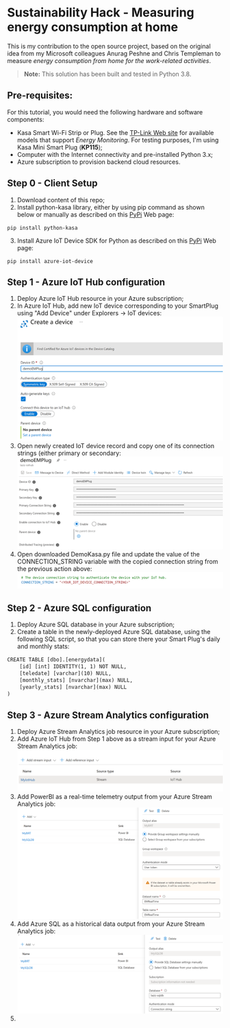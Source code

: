 # Sustainability Hack - Measuring energy consumption at home
This is my contribution to the open source project, based on the original idea from my Microsoft colleagues Anurag Peshne and Chris Templeman to measure *energy consumption from home for the work-related activities*.
> **Note:** This solution has been built and tested in Python 3.8.

## Pre-requisites: 
For this tutorial, you would need the following hardware and software components:
- Kasa Smart Wi-Fi Strip or Plug. See the [TP-Link Web site](https://www.tp-link.com/uk/home-networking/smart-plug/hs100) for available models that support *Energy Monitoring*. For testing purposes, I'm using Kasa Mini Smart Plug (**KP115**);
- Computer with the Internet connectivity and pre-installed Python 3.x;
- Azure subscription to provision backend cloud resources.

## Step 0 - Client Setup
1. Download content of this repo;
2. Install python-kasa library, either by using pip command as shown below or manually as described on this [PyPi](https://pypi.org/project/python-kasa/) Web page:
```
pip install python-kasa
```
3. Install Azure IoT Device SDK for Python as described on this [PyPi](https://pypi.org/project/azure-iot-device/) Web page:
```
pip install azure-iot-device
```

## Step 1 - Azure IoT Hub configuration

1. Deploy Azure IoT Hub resource in your Azure subscription;
2. In Azure IoT Hub, add new IoT device corresponding to your SmartPlug using "Add Device" under Explorers -> IoT devices:
![Step1a](/images/Step1a.png)
3. Open newly created IoT device record and copy one of its connection strings (either primary or secondary:
![Step1b](/images/Step1b.png)
4. Open downloaded DemoKasa.py file and update the value of the CONNECTION_STRING variable with the copied connection string from the previous action above:
![Step1c](/images/Step1c.png)


## Step 2 - Azure SQL configuration

1. Deploy Azure SQL database in your Azure subscription;
2. Create a table in the newly-deployed Azure SQL database, using the following SQL script, so that you can store there your Smart Plug's daily and monthly stats:
```
CREATE TABLE [dbo].[energydata](
    [id] [int] IDENTITY(1, 1) NOT NULL,
    [teledate] [varchar](10) NULL,
    [monthly_stats] [nvarchar](max) NULL,
    [yearly_stats] [nvarchar](max) NULL
)
```

## Step 3 - Azure Stream Analytics configuration

1. Deploy Azure Stream Analytics job resource in your Azure subscription;
2. Add Azure IoT Hub from Step 1 above as a stream input for your Azure Stream Analytics job:
![Step3a](/images/Step3a.png)
3. Add PowerBI as a real-time telemetry output from your Azure Stream Analytics job:
![Step3b](/images/Step3b.png)
4. Add Azure SQL as a historical data output from your Azure Stream Analytics job:
![Step3c](/images/Step3c.png)
6. 
